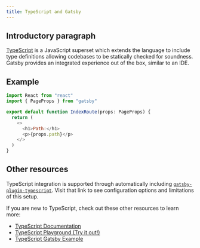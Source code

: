 ```yaml
---
title: TypeScript and Gatsby
---
```


## Introductory paragraph

[TypeScript](https://www.typescriptlang.org/) is a JavaScript superset which extends the language to include type definitions allowing codebases to be statically checked for soundness. Gatsby provides an integrated experience out of the box, similar to an IDE.

## Example

```tsx:title=src/pages/index.js
import React from "react"
import { PageProps } from "gatsby"

export default function IndexRoute(props: PageProps) {
  return (
    <>
      <h1>Path:</h1>
      <p>{props.path}</p>
    </>
  )
}
```

## Other resources

TypeScript integration is supported through automatically including [`gatsby-plugin-typescript`](/plugins/gatsby-plugin-typescript). Visit that link to see configuration options and limitations of this setup.

If you are new to TypeScript, check out these other resources to learn more:

- [TypeScript Documentation](https://www.typescriptlang.org/docs/handbook/basic-types.html)
- [TypeScript Playground (Try it out!)](https://www.typescriptlang.org/play/index.html)
- [TypeScript Gatsby Example](https://using-typescript.gatsbyjs.org/)
